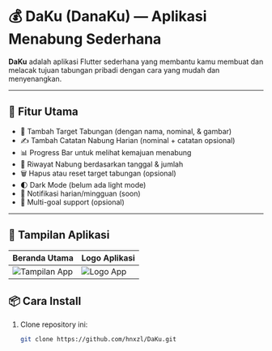 # 💰 DaKu (DanaKu) — Aplikasi Menabung Sederhana

**DaKu** adalah aplikasi Flutter sederhana yang membantu kamu membuat dan melacak tujuan tabungan pribadi dengan cara yang mudah dan menyenangkan.

---

## 📲 Fitur Utama

- 🎯 Tambah Target Tabungan (dengan nama, nominal, & gambar)
- ✍️ Tambah Catatan Nabung Harian (nominal + catatan opsional)
- 📊 Progress Bar untuk melihat kemajuan menabung
- 📅 Riwayat Nabung berdasarkan tanggal & jumlah
- 🗑️ Hapus atau reset target tabungan (opsional)
- 🌓 Dark Mode (belum ada light mode)
- 🔔 Notifikasi harian/mingguan (soon)
- 🎯 Multi-goal support (opsional)

---

## 📱 Tampilan Aplikasi

| Beranda Utama | Logo Aplikasi |
|---------------|----------------|
| ![Tampilan App](assets/logo/daku_preview) | ![Logo App](assets/logo/logo_daku.png) |



## 📦 Cara Install

1. Clone repository ini:
   ```bash
   git clone https://github.com/hnxzl/DaKu.git
